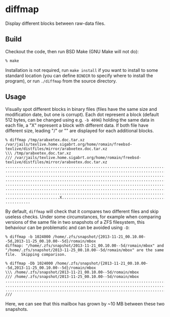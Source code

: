 # diffmap

Display different blocks between raw-data files.

## Build

Checkout the code, then run BSD Make (GNU Make will not do):

	% make

Installation is not required, run `make install` if you want to install to some
standard location (you can define `BINDIR` to specify where to install the
program), or run `./diffmap` from the source directory.

## Usage

Visually spot different blocks in binary files (files have the same size and
modification date, but one is corrupt).  Each dot represent a block (default
512 bytes, can be changed using e.g. `-b 4096`) holding the same data in each
file, a "X" represent a block with different data.  If both file have different
size, leading "/" or "\" are displayed for each additional blocks.

	% diffmap /tmp/arabxetex.doc.tar.xz /var/jails/texlive.home.sigabrt.org/home/romain/freebsd-texlive/distfiles/mirror/arabxetex.doc.tar.xz
	\\\ /tmp/arabxetex.doc.tar.xz
	/// /var/jails/texlive.home.sigabrt.org/home/romain/freebsd-texlive/distfiles/mirror/arabxetex.doc.tar.xz
	................................................................................
	................................................................................
	................................................................................
	................................................................................
	................................................................................
	................................................................................
	................................................................................
	........................X.......................................................
	...........

By default, `diffmap` will check that it compares two different files and skip
useless checks.  Under some circumstances, for example when comparing versions
of the same file in two snapshots of a ZFS filesystem, this behaviour can be
problematic and can be avoided using `-D`:

	% diffmap -b 1024000 /home/.zfs/snapshot/{2013-11-21_00.10.00--5d,2013-11-25_00.10.00--5d}/romain/mbox                                              
	diffmap: "/home/.zfs/snapshot/2013-11-21_00.10.00--5d/romain/mbox" and "/home/.zfs/snapshot/2013-11-25_00.10.00--5d/romain/mbox" are the same file.  Skipping comparison.

	% diffmap -Db 1024000 /home/.zfs/snapshot/{2013-11-21_00.10.00--5d,2013-11-25_00.10.00--5d}/romain/mbox
	\\\ /home/.zfs/snapshot/2013-11-21_00.10.00--5d/romain/mbox
	/// /home/.zfs/snapshot/2013-11-25_00.10.00--5d/romain/mbox
	................................................................................
	................................................................................
	..........................................................................//////
	///

Here, we can see that this mailbox has grown by ~10 MB between these two snapshots.
